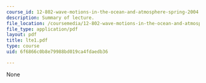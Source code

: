 ```yaml
---
course_id: 12-802-wave-motions-in-the-ocean-and-atmosphere-spring-2004
description: Summary of lecture.
file_location: /coursemedia/12-802-wave-motions-in-the-ocean-and-atmosphere-spring-2004/6f6866c0b8e79988bd019ca4fdaedb36_lte1.pdf
file_type: application/pdf
layout: pdf
title: lte1.pdf
type: course
uid: 6f6866c0b8e79988bd019ca4fdaedb36

---
```

None